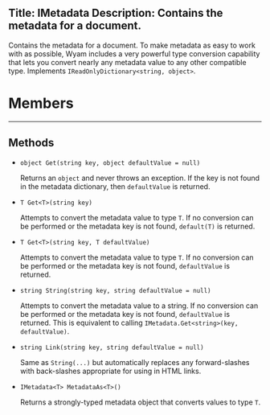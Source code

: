 Title: IMetadata
Description: Contains the metadata for a document.
---
Contains the metadata for a document. To make metadata as easy to work with as possible, Wyam includes a very powerful type conversion capability that lets you convert nearly any metadata value to any other compatible type. Implements `IReadOnlyDictionary<string, object>`.

# Members
---
  
## Methods
  
  - `object Get(string key, object defaultValue = null)`
    
    Returns an `object` and never throws an exception. If the key is not found in the metadata dictionary, then `defaultValue` is returned.
    
  - `T Get<T>(string key)`
  
    Attempts to convert the metadata value to type `T`. If no conversion can be performed or the metadata key is not found, `default(T)` is returned.
  
  - `T Get<T>(string key, T defaultValue)`
  
    Attempts to convert the metadata value to type `T`. If no conversion can be performed or the metadata key is not found, `defaultValue` is returned.
  
  - `string String(string key, string defaultValue = null)`
  
    Attempts to convert the metadata value to a string. If no conversion can be performed or the metadata key is not found, `defaultValue` is returned. This is equivalent to calling `IMetadata.Get<string>(key, defaultValue)`.
  
  - `string Link(string key, string defaultValue = null)`
  
    Same as `String(...)` but automatically replaces any forward-slashes with back-slashes appropriate for using in HTML links.
    
  - `IMetadata<T> MetadataAs<T>()`
  
    Returns a strongly-typed metadata object that converts values to type `T`.